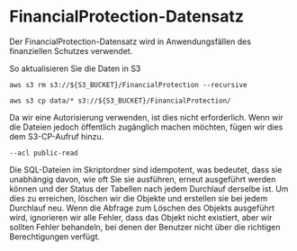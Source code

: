 FinancialProtection-Datensatz
=============================

Der FinancialProtection-Datensatz wird in Anwendungsfällen des finanziellen Schutzes verwendet.

So aktualisieren Sie die Daten in S3

    aws s3 rm s3://${S3_BUCKET}/FinancialProtection --recursive   

    aws s3 cp data/* s3://${S3_BUCKET}/FinancialProtection/ 

Da wir eine Autorisierung verwenden, ist dies nicht erforderlich. Wenn wir die Dateien jedoch öffentlich zugänglich machen möchten, fügen wir dies dem S3-CP-Aufruf hinzu.

    --acl public-read    

Die SQL-Dateien im Skriptordner sind idempotent, was bedeutet, dass sie unabhängig davon, wie oft Sie sie ausführen, erneut ausgeführt werden können und der Status der Tabellen nach jedem Durchlauf derselbe ist. Um dies zu erreichen, löschen wir die Objekte und erstellen sie bei jedem Durchlauf neu. Wenn die Abfrage zum Löschen des Objekts ausgeführt wird, ignorieren wir alle Fehler, dass das Objekt nicht existiert, aber wir sollten Fehler behandeln, bei denen der Benutzer nicht über die richtigen Berechtigungen verfügt.
